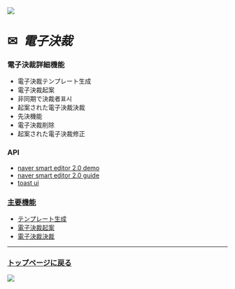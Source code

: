 <img src="https://capsule-render.vercel.app/api?type=waving&color=9172EC&height=200&section=header&text=COLLAVORE%[electric_approval]%&fontSize=40&animation=fadeIn&fontAlign=64&fontAlignY=36" />

<div>
  <h1>✉<i>&nbsp 電子決裁</i></h1>
</div>  

### 電子決裁詳細機能
  - 電子決裁テンプレート生成
  - 電子決裁起案
  - 非同期で決裁者표시
  - 起案された電子決裁決裁
  - 先決機能
  - 電子決裁削除
  - 起案された電子決裁修正

### API
  - <a href="https://naver.github.io/smarteditor2/demo/">naver smart editor 2.0 demo
  - <a href="https://naver.github.io/smarteditor2/user_guide/"> naver smart editor 2.0 guide
  - <a href="https://ui.toast.com/tui-editor"> toast ui

### 主要機能
  - <a href="https://github.com/leewoosang-hub/CollaVore/blob/master/create_template.md">テンプレート生成</a>
  - <a href="https://github.com/leewoosang-hub/CollaVore/blob/master/create_approval.md">電子決裁起案</a>
  - <a href="https://github.com/leewoosang-hub/CollaVore/tree/master/EDSM.md">電子決裁決裁</a>

***

### <a href="https://github.com/leewoosang-hub/LWS-portfolio">トップページに戻る</a>

<img src="https://capsule-render.vercel.app/api?type=waving&color=9172EC&height=200&section=footer&20render&fontSize=90" />
